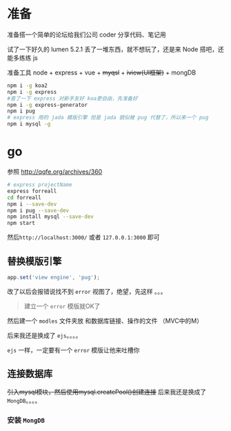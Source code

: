 # 准备
准备搭一个简单的论坛给我们公司 coder 分享代码、笔记用


试了一下好久的 lumen 5.2.1 丢了一堆东西，就不想玩了，还是来 Node 搭吧，还能多练练 js


准备工具 node + express + vue + ~~myqsl~~ + ~~iview(UI框架)~~ + mongDB

```bash
npm i -g koa2
npm i -g express
#查了一下 express 对新手友好 koa更自由，先准备好
npm i -g express-generator
npm i pug
# express 用的 jada 模版引擎 但是 jada 貌似被 pug 代替了，所以来一个 pug
npm i mysql -g
```

# go
参照 http://qqfe.org/archives/360

```bash
# express projectName
express forreall
cd forreall
npm i --save-dev
npm i pug --save-dev
npm install mysql --save-dev
npm start
```

然后` http://localhost:3000/ ` 或者 `127.0.0.1:3000` 即可


## 替换模版引擎
```javascript
app.set('view engine', 'pug');
```
改了以后会报错说找不到 `error` 视图了，绝望，先这样 。。。
> 建立一个 `error` 模版就OK了


然后建一个 `modles` 文件夹放 和数据库链接、操作的文件 （MVC中的M）


后来我还是换成了 `ejs`。。。。

`ejs` 一样，一定要有一个 `error` 模版让他来吐槽你


## 连接数据库
~~引入mysql模块，然后使用mysql.createPool()创建连接~~
后来我还是换成了 `MongDB`。。。。

### 安装 `MongDB`